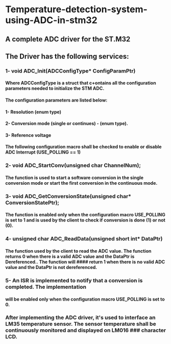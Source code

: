 # Temperature-detection-system-using-ADC-in-stm32
## A complete ADC driver for the ST.M32
## The Driver has the following services:
### 1- void ADC_Init(ADCConfigType* ConfigParamPtr) 
#### Where ADCConfigType is a struct that c+ontains all the configuration parameters needed to initialize the STM ADC.
#### The configuration parameters are listed below:
#### 1- Resolution (enum type)
#### 2- Conversion mode (single or continues) - (enum type).
#### 3- Reference voltage
#### The following configuration macro shall be checked to enable or disable ADC Interrupt (USE_POLLING == 1)
### 2- void ADC_StartConv(unsigned char ChannelNum);
#### The function is used to start a software conversion in the single conversion mode or start the first conversion in the continuous mode.
### 3- void ADC_GetConversionState(unsigned char* ConversionStatePtr);
#### The function is enabled only when the configuration macro USE_POLLING is set to 1 and is used by the client to check if conversion is done (1) or not (0).
### 4- unsigned char ADC_ReadData(unsigned short int* DataPtr)
#### The function used by the client to read the ADC value. The function returns 0 when there is a valid ADC value and the DataPtr is Dereferenced.. The function will #### return 1 when there is no valid ADC value and the DataPtr is not dereferenced.
### 5- An ISR is implemented to notify that a conversion is completed. The implementation
#### will be enabled only when the configuration macro USE_POLLING is set to 0.
### After implementing the ADC driver, it's used to interface an LM35 temperature sensor. The sensor temperature shall be continuously monitored and displayed on LM016 ### character LCD.
